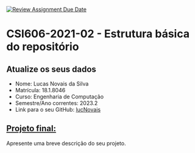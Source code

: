 [![Review Assignment Due Date](https://classroom.github.com/assets/deadline-readme-button-24ddc0f5d75046c5622901739e7c5dd533143b0c8e959d652212380cedb1ea36.svg)](https://classroom.github.com/a/OP3aNSDP)
# **CSI606-2021-02 - Estrutura básica do repositório**

## Atualize os seus dados

- Nome: Lucas Novais da Silva
- Matrícula: 18.1.8046
- Curso: Engenharia de Computação
- Semestre/Ano correntes: 2023.2
- Link para o seu GitHub: [lucNovais](https://github.com/lucNovais)

## [Projeto final:](./Projeto/README.md)

Apresente uma breve descrição do seu projeto.

